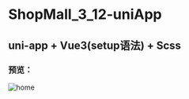 # ShopMall_3_12-uniApp
## uni-app + Vue3(setup语法) + Scss
### 预览：
![home](https://user-images.githubusercontent.com/103173720/224755557-ea94299d-c4ff-471f-9d0d-68b367ab55c3.png)

